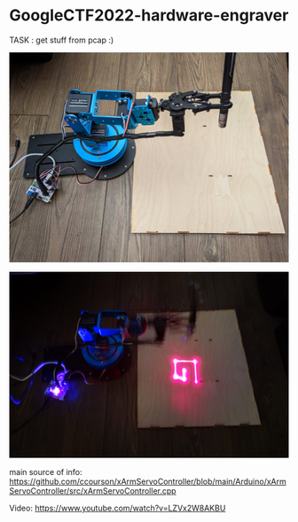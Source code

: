 # GoogleCTF2022-hardware-engraver

TASK : get stuff from pcap :)

![Screenshot](robot.jpg)

![Screenshot](robot_engraving.jpg)

main source of info:
https://github.com/ccourson/xArmServoController/blob/main/Arduino/xArmServoController/src/xArmServoController.cpp

Video:
https://www.youtube.com/watch?v=LZVx2W8AKBU

